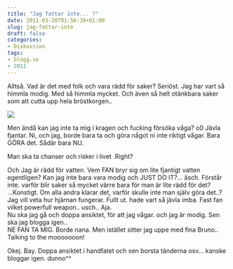 ```yaml
---
title: "Jag fattar inte... ?"
date: 2011-03-28T01:56:38+01:00
slug: jag-fattar-inte
draft: false
categories:
- Diskussion
tags:
- blogg.se
- 2011
---
```

Alltså. Vad är det med folk och vara rädd för saker? Seriöst. Jag har vart så himmla modig. Med så himmla mycket. Och även så helt otänkbara saker som att cutta upp hela bröstkorgen..  
  
![](/assets/images/blogg.se/dsc08990_139943947.jpg)  
  
Men ändå kan jag inte ta mig i kragen och fucking försöka våga? o0 Jävla fjantar. Ni, och jag, borde bara ta och göra något ni inte riktigt vågar. Bara GÖRA det. Sådär bara NU.  
  
Man ska ta chanser och risker i livet .Right?  
  
  
  
  
  
  
  
Och Jag är rädd för vatten. Vem FAN bryr sig om lite fjantigt vatten egentligen? Kan jag inte bara vara modig och JUST DO IT?... äsch. Förstår inte. varför blir saker så mycket värre bara för man är lite rädd för det? ...Konstigt. Om alla andra klarar det, varför skulle inte man själv göra det..?  
Jag vill veta hur hjärnan fungerar. Fullt ut. hade vart så jävla imba. Fast fan vilket powerfull weapon.. usch.. Aja.  
Nu ska jag gå och doppa ansiktet, för att jag vågar. och jag är modig. Sen ska jag blogga igen..  
NE FAN TA MIG. Borde nana. Men istället sitter jag uppe med fina Bruno..  
Talking to the mooooooon!  
  
Okej. Bay. Doppa ansiktet i handfatet och sen borsta tänderna osv... kanske bloggar igen. dunno^^